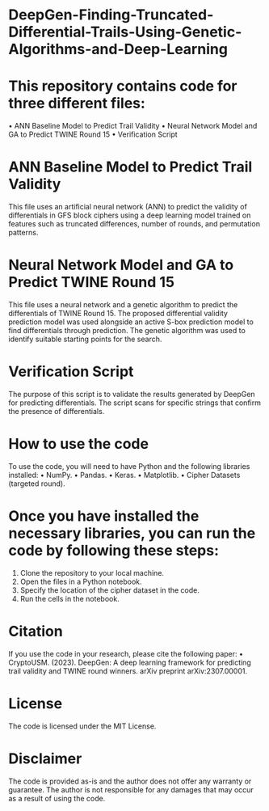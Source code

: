 # DeepGen-Finding-Truncated-Differential-Trails-Using-Genetic-Algorithms-and-Deep-Learning
# This repository contains code for three different files:
  •	ANN Baseline Model to Predict Trail Validity
  •	Neural Network Model and GA to Predict TWINE Round 15
  •	Verification Script
# ANN Baseline Model to Predict Trail Validity
  This file uses an artificial neural network (ANN) to predict the validity of differentials in GFS block ciphers using a deep learning model trained on features such as truncated differences, number of rounds, and permutation patterns.
# Neural Network Model and GA to Predict TWINE Round 15
  This file uses a neural network and a genetic algorithm to predict the differentials of TWINE Round 15. The proposed differential validity prediction model was used alongside an active S-box prediction model to find differentials through prediction. The genetic algorithm was used to identify suitable starting points for the search.
# Verification Script
  The purpose of this script is to validate the results generated by DeepGen for predicting differentials. The script scans for specific strings that confirm the presence of differentials.
# How to use the code
  To use the code, you will need to have Python and the following libraries installed:
  •	NumPy.
  •	Pandas.
  •	Keras.
  •	Matplotlib.
  •	Cipher Datasets (targeted round).
# Once you have installed the necessary libraries, you can run the code by following these steps:
  1.	Clone the repository to your local machine.
  2.	Open the files in a Python notebook.
  3.	Specify the location of the cipher dataset in the code.
  4.	Run the cells in the notebook.
# Citation
  If you use the code in your research, please cite the following paper:
  •	CryptoUSM. (2023). DeepGen: A deep learning framework for predicting trail validity and TWINE round winners. arXiv preprint arXiv:2307.00001.
# License
  The code is licensed under the MIT License.
# Disclaimer
  The code is provided as-is and the author does not offer any warranty or guarantee. The author is not responsible for any damages that may occur as a result of using the code.
